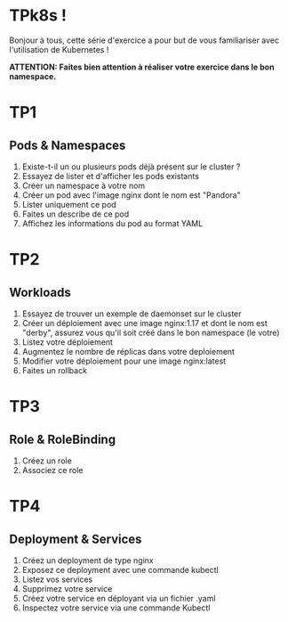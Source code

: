 # TPk8s ! 

Bonjour à tous, cette série d'exercice a pour but de vous familiariser avec l'utilisation de Kubernetes ! 

**ATTENTION: Faites bien attention à réaliser votre exercice dans le bon namespace.** 

# TP1
## Pods & Namespaces

 1. Existe-t-il un ou plusieurs pods déjà présent sur le cluster ? 
 2. Essayez de lister et d'afficher les pods existants 
 3. Créer un namespace à votre nom
 4. Créer un pod avec l'image nginx dont le  nom est "Pandora"
 5. Lister uniquement ce pod
 6. Faites un describe de ce pod 
 7. Affichez les informations du pod au format YAML

# TP2
## Workloads

 1. Essayez de trouver un exemple de daemonset sur le cluster
 2. Créer un déploiement avec une image nginx:1.17 et dont le nom est "derby", assurez vous qu'il soit créé dans le bon namespace (le votre)
 3. Listez votre déploiement
 4. Augmentez le nombre de réplicas dans votre deploiement
 5. Modifier votre déploiement pour une image nginx:latest
 6. Faites un rollback

# TP3
## Role & RoleBinding

 1. Créez un role
 2. Associez ce role
 
# TP4
## Deployment & Services

 1. Créez un deployment de type nginx
 2. Exposez ce deployment avec une commande kubectl 
 3. Listez vos services
 4. Supprimez votre service
 5. Créez votre service en déployant via un fichier .yaml
 6. Inspectez votre service via une commande Kubectl


